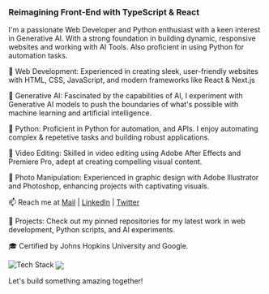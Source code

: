 ### Reimagining Front-End with TypeScript & React

I'm a passionate Web Developer and Python enthusiast with a keen interest in Generative AI. With a strong foundation in building dynamic, responsive websites and working with AI Tools. Also proficient in using Python for automation tasks.

🔹 Web Development: Experienced in creating sleek, user-friendly websites with HTML, CSS, JavaScript, and modern frameworks like React & Next.js

🔹 Generative AI: Fascinated by the capabilities of AI, I experiment with Generative AI models to push the boundaries of what's possible with machine learning and artificial intelligence.

🔹 Python: Proficient in Python for automation, and APIs. I enjoy automating complex & repetetive tasks and building robust applications.

🔹 Video Editing: Skilled in video editing using Adobe After Effects and Premiere Pro, adept at creating compelling visual content.

🔹 Photo Manipulation: Experienced in graphic design with Adobe Illustrator and Photoshop, enhancing projects with captivating visuals.

📫 Reach me at [Mail](mailto:dilukshann7@gmail.com) | [LinkedIn](https://linkedin.com/in/dilukshann7) | [Twitter](https://x.com/DilukshanN7)

🚀 Projects: Check out my pinned repositories for my latest work in web development, Python scripts, and AI experiments.

🎓 Certified by Johns Hopkins University and Google.

<img src="https://skillicons.dev/icons?i=js,ts,react,nextjs,html,css,python,git,bootstrap,tailwindcss,bash,linux,ae,pr,ps,ai&perline=8" alt="Tech Stack" /> 

<img align="center" src="https://github-readme-stats.vercel.app/api/top-langs/?username=dilukshann7&layout=compact&theme=tokyonight&langs_count=6" />

Let's build something amazing together!
